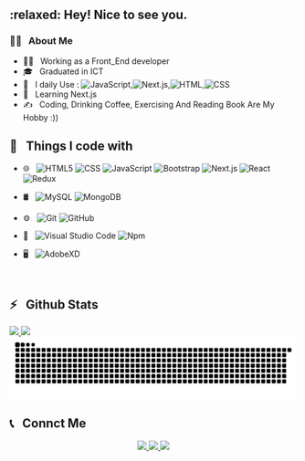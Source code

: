  <h2>:relaxed: Hey! Nice to see you.</h2>
<h3>👨‍💻 &nbsp; About Me</h3>

- :frowning_man: &nbsp; Working as a Front_End developer
- 🎓 &nbsp; Graduated in ICT
- 💼 &nbsp; I daily Use : ![JavaScript](https://img.shields.io/badge/JavaScript-yellow),![Next.js](https://img.shields.io/badge/Next.js-purple),![HTML](https://img.shields.io/badge/HTML-red),![CSS](https://img.shields.io/badge/CSS-blue)
- 🌱 &nbsp; Learning Next.js
- ✍️ &nbsp; Coding, Drinking Coffee, Exercising And Reading Book Are My Hobby :))

<h2>🔧 &nbsp; Things I code with</h2>

- 🌐 &nbsp;
  ![HTML5](https://img.shields.io/badge/-HTML5-333333?style=flat&logo=HTML5)
  ![CSS](https://img.shields.io/badge/-CSS-333333?style=flat&logo=CSS3&logoColor=1572B6)
  ![JavaScript](https://img.shields.io/badge/-JavaScript-333333?style=flat&logo=javascript)
  ![Bootstrap](https://img.shields.io/badge/-Bootstrap-333333?style=flat&logo=bootstrap&logoColor=563D7C)
  ![Next.js](https://img.shields.io/badge/-Next.js-333333?style=flat&logo=next.js)
  ![React](https://img.shields.io/badge/-React-333333?style=flat&logo=react)
  ![Redux](https://img.shields.io/badge/-Redux-764ABC?style=flat-square&logo=redux&logoColor=white)
- 🛢 &nbsp;
  ![MySQL](https://img.shields.io/badge/-MySQL-333333?style=flat&logo=mysql)
  ![MongoDB](https://img.shields.io/badge/-MongoDB-333333?style=flat&logo=mongodb)
- ⚙️ &nbsp;
  ![Git](https://img.shields.io/badge/-Git-333333?style=flat&logo=git)
  ![GitHub](https://img.shields.io/badge/-GitHub-333333?style=flat&logo=github)
- 🔧 &nbsp;
  ![Visual Studio Code](https://img.shields.io/badge/-Visual%20Studio%20Code-333333?style=flat&logo=visual-studio-code&logoColor=007ACC)
  ![Npm](https://img.shields.io/badge/-NPM-CB3837?style=flat-square&logo=npm&logoColor=white)
  
  
- 🖥 &nbsp;
  ![AdobeXD](https://img.shields.io/badge/-AdobeXD-333333?style=flat&logo=adobe-XD)

<br />

<h2>⚡️ &nbsp; Github Stats</h2>

<a href="https://github.com/Mehdi-haghdoost">
  <img src="https://github-readme-stats.vercel.app/api?username=Mehdi-haghdoost&show_icons=true&theme=radical" />
  <img src="https://github-readme-stats.vercel.app/api/top-langs/?username=Mehdi-haghdoost" />
</a>

<img align="center" src="https://raw.githubusercontent.com/imrrobat/imrrobat/d1b244e170d2b75fdda3efd499eaaf163f7a617c/images/github-contribution-grid-snake.svg" />

<h2>📞 &nbsp; Connct Me </h2>

<p align="center">
  <a href="https://instagram.com/mehdii_1992/">
    <img src="https://img.shields.io/badge/Instagram-@mehdii_1992-red?style=flat&logo=instagram" />
  </a>
  <a href="https://t.me/Mehdi_madridista/">
    <img src="https://img.shields.io/badge/Telegram-@Mehdi_madridista-blue?style=flat&logo=telegram" />
  </a>
   <a href="https://www.linkedin.com/in/mahdi-leo-463610100/">
    <img src="https://img.shields.io/badge/linkedin-%230077B5.svg?&style=flate&logo=linkedin&logoColor=white" />
  </a>
</p>

<br />

